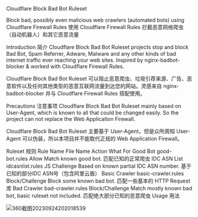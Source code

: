 Cloudflare Block Bad Bot Ruleset

Block bad, possibly even malicious web crawlers (automated bots) using Cloudflare Firewall Rules
使用 Cloudflare Firewall Rules 拦截恶意网络爬虫（自动机器人）和其它恶意流量

Introduction 简介
Cloudflare Block Bad Bot Ruleset projects stop and block Bad Bot, Spam Referrer, Adware, Malware and any other kinds of bad internet traffic ever reaching your web sites. Inspired by nginx-badbot-blocker & worked with Cloudflare Firewall Rules.

Cloudflare Block Bad Bot Ruleset 可以阻止恶意爬虫、垃圾引荐来源、广告、恶意软件以及任何其他类型的恶意互联网流量到达您的网站。灵感来自 nginx-badbot-blocker 并与 Cloudflare Firewall Rules 搭配使用。

Precautions 注意事项
Cloudflare Block Bad Bot Ruleset mainly based on User-Agent, which is known to all that could be changed easily. So the project can not replace the Web Application Firewall.

Cloudflare Block Bad Bot Ruleset 主要基于 User-Agent，但是众所周知 User-Agent 可以伪装，所以本项目并不能取代正规的 Web Application Firewall。

Ruleset 规则
Rule Name	File Name	Action	What For
Good Bot	good-bot.rules	Allow	Match known good bot.
匹配已知的正常爬虫
IDC ASN List	idcasnlist.rules	JS Challenge	Based on known partial IDC ASN number.
基于已知的部分IDC ASN号（包含阿里云盾）
Basic Crawler	basic-crawler.rules	Block/Challenge	Block some known bad bot.
匹配一些基本的 HTTP Request 库
Bad Crawler	bad-crawler.rules	Block/Challenge	Match mostly known bad bot, basic ruleset not included.
匹配绝大部分已知的恶意爬虫
Usage 用法

![360截图20230924202018539](https://github.com/chenxi008/-cloudflare-block-bad-bot-ruleset/assets/117857008/bf442894-1ce1-43f4-b5b4-627793e26e59)

